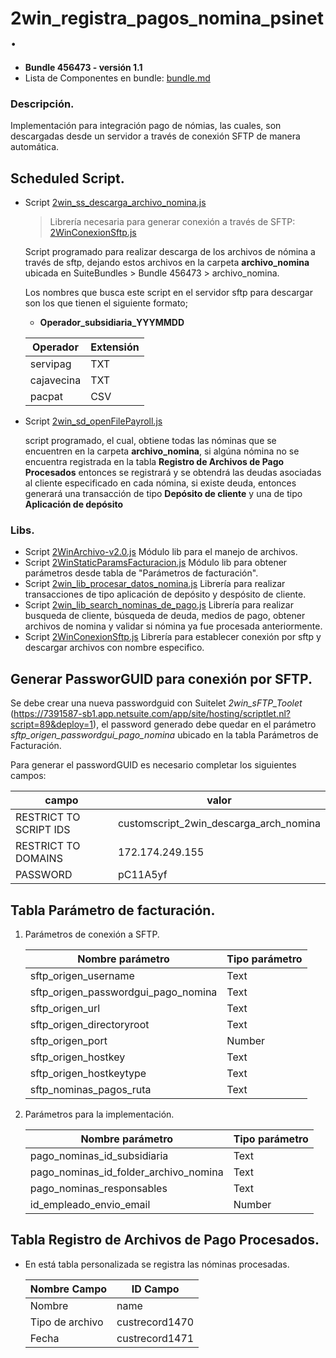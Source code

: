 # 2win_registra_pagos_nomina_psinet.

- **Bundle 456473 - versión 1.1**
- Lista de Componentes en bundle: [bundle.md](/bundle.md)

### Descripción.
Implementación para integración pago de nómias, las cuales, son descargadas desde un servidor a través de conexión SFTP de manera automática.

## Scheduled Script.
- Script [2win_ss_descarga_archivo_nomina.js](/2win_ss_descarga_archivo_nomina.js)
    > Librería necesaria para generar conexión a través de SFTP: [2WinConexionSftp.js](/libs/2WinConexionSftp.js)

    Script programado para realizar descarga de los archivos de nómina a través de sftp, dejando estos archivos en la carpeta **archivo_nomina** ubicada en SuiteBundles > Bundle 456473 > archivo_nomina.

    Los nombres que busca este script en el servidor sftp para descargar son los que tienen el siguiente formato;
    - **Operador_subsidiaria_YYYMMDD**

    |Operador  |Extensión|
    |----------|---------|
    |servipag  |TXT      |
    |cajavecina|TXT      |
    |pacpat    |CSV      |

- Script [2win_sd_openFilePayroll.js](/2win_sd_openFilePayroll.js)

    script programado, el cual, obtiene todas las nóminas que se encuentren en la carpeta **archivo_nomina**, si algúna nómina no se encuentra registrada en la tabla **Registro de Archivos de Pago Procesados** entonces se registrará y se obtendrá las deudas asociadas al cliente especificado en cada nómina, si existe deuda, entonces generará una transacción de tipo **Depósito de cliente** y una de tipo **Aplicación de depósito**

### Libs.
- Script [2WinArchivo-v2.0.js](/libs/2WinArchivo-v2.0.js) Módulo lib para el manejo de archivos.
- Script [2WinStaticParamsFacturacion.js](/libs/2WinStaticParamsFacturacion.js) Módulo lib para obtener parámetros desde tabla de "Parámetros de facturación".
- Script [2win_lib_procesar_datos_nomina.js](/libs/2win_lib_procesar_datos_nomina.js) Librería para realizar transacciones de tipo aplicación de depósito y despósito de cliente.
- Script [2win_lib_search_nominas_de_pago.js](/libs/2win_lib_search_nominas_de_pago.js) Librería para realizar busqueda de cliente, búsqueda de deuda, medios de pago, obtener archivos de nomina y validar si nómina ya fue procesada anteriormente. 
- Script [2WinConexionSftp.js](/libs/2WinConexionSftp.js) Librería para establecer conexión por sftp y descargar archivos con nombre especifico.

## Generar PassworGUID para conexión por SFTP.

Se debe crear una nueva passwordguid con Suitelet *2win_sFTP_Toolet* (https://7391587-sb1.app.netsuite.com/app/site/hosting/scriptlet.nl?script=89&deploy=1), el password generado debe quedar en el parámetro *sftp_origen_passwordgui_pago_nomina* ubicado en la tabla Parámetros de Facturación.

Para generar el passwordGUID es necesario completar los siguientes campos:

|campo                 |valor                                 |
|----------------------|--------------------------------------|
|RESTRICT TO SCRIPT IDS|customscript_2win_descarga_arch_nomina|
|RESTRICT TO DOMAINS   |172.174.249.155                       |
|PASSWORD              |pC11A5yf                              |


## Tabla Parámetro de facturación.
1. Parámetros de conexión a SFTP.

    |Nombre parámetro                   |Tipo parámetro|
    |-----------------------------------|--------------|
    |sftp_origen_username               |Text          |
    |sftp_origen_passwordgui_pago_nomina|Text          |
    |sftp_origen_url                    |Text          |
    |sftp_origen_directoryroot          |Text          |
    |sftp_origen_port                   |Number        |
    |sftp_origen_hostkey                |Text          |
    |sftp_origen_hostkeytype            |Text          |
    |sftp_nominas_pagos_ruta            |Text          |

2. Parámetros para la implementación.

    |Nombre parámetro                     |Tipo parámetro|
    |-------------------------------------|--------------|
    |pago_nominas_id_subsidiaria          |Text          |
    |pago_nominas_id_folder_archivo_nomina|Text          |
    |pago_nominas_responsables            |Text          |
    |id_empleado_envio_email              |Number        |
    
## Tabla Registro de Archivos de Pago Procesados.
- En está tabla personalizada se registra las nóminas procesadas.

    |Nombre Campo   |ID Campo      |
    |---------------|--------------|
    |Nombre         |name          |
    |Tipo de archivo|custrecord1470|
    |Fecha          |custrecord1471|